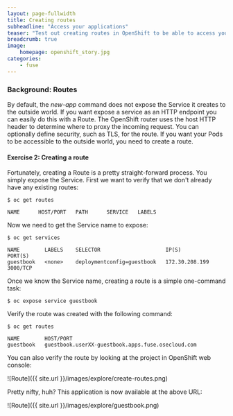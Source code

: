 ```yaml
---
layout: page-fullwidth
title: Creating routes
subheadline: "Access your applications"
teaser: "Test out creating routes in OpenShift to be able to access your applications"
breadcrumb: true
image:
    homepage: openshift_story.jpg
categories:
    - fuse
---
```


### Background: Routes 

By default, the *new-app* command does not expose the Service it creates to the
outside world. If you want expose a service as an HTTP endpoint you can easily
do this with a Route. The OpenShift router uses the host HTTP header to
determine where to proxy the incoming request. You can optionally define
security, such as TLS, for the route. If you want your Pods to be accessible to
the outside world, you need to create a route.

#### Exercise 2: Creating a route

Fortunately, creating a Route is a pretty straight-forward process.  You simply
expose the Service. First we want to verify that we don't already have any
existing routes:

	$ oc get routes
    
    NAME      HOST/PORT   PATH      SERVICE   LABELS

Now we need to get the Service name to expose:

	$ oc get services

    NAME        LABELS    SELECTOR                     IP(S)            PORT(S)
    guestbook   <none>    deploymentconfig=guestbook   172.30.208.199   3000/TCP

Once we know the Service name, creating a route is a simple one-command task:

	$ oc expose service guestbook

Verify the route was created with the following command:

	$ oc get routes

    NAME        HOST/PORT      
    guestbook   guestbook.userXX-guestbook.apps.fuse.osecloud.com

You can also verify the route by looking at the project in OpenShift web console:

![Route]({{ site.url }}/images/explore/create-routes.png)

Pretty nifty, huh?  This application is now available at the above URL:

![Route]({{ site.url }}/images/explore/guestbook.png)